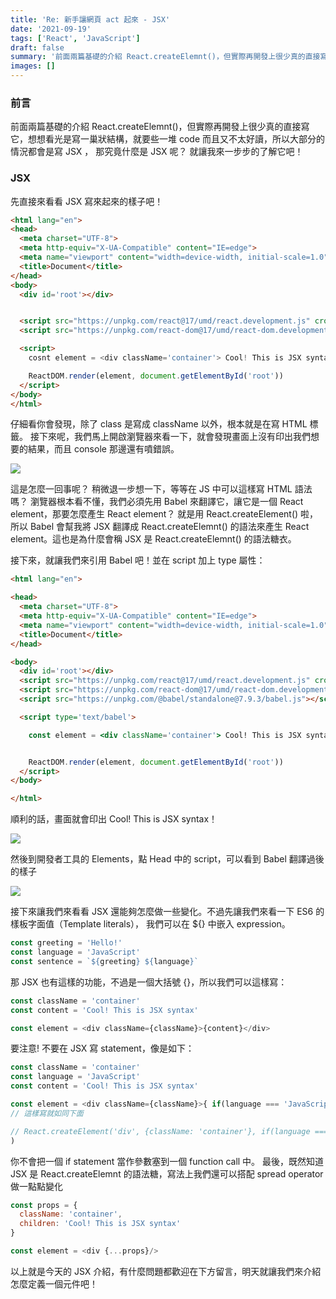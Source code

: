 ```yaml
---
title: 'Re: 新手讓網頁 act 起來 - JSX'
date: '2021-09-19'
tags: ['React', 'JavaScript']
draft: false
summary: '前面兩篇基礎的介紹 React.createElemnt()，但實際再開發上很少真的直接寫它，想想看光是寫一巢狀結構，就要些一堆 code 而且又不太好讀，所以大部分的情況都會是寫 JSX ， 那究竟什麼是 JSX 呢？ 就讓我來一步步的了解它吧！'
images: []
---
```

### 前言

前面兩篇基礎的介紹 React.createElemnt()，但實際再開發上很少真的直接寫它，想想看光是寫一巢狀結構，就要些一堆 code 而且又不太好讀，所以大部分的情況都會是寫 JSX ， 那究竟什麼是 JSX 呢？ 就讓我來一步步的了解它吧！

### JSX

先直接來看看 JSX 寫來起來的樣子吧！
```html
<html lang="en">
<head>
  <meta charset="UTF-8">
  <meta http-equiv="X-UA-Compatible" content="IE=edge">
  <meta name="viewport" content="width=device-width, initial-scale=1.0">
  <title>Document</title>
</head>
<body>
  <div id='root'></div>


  <script src="https://unpkg.com/react@17/umd/react.development.js" crossorigin></script>
  <script src="https://unpkg.com/react-dom@17/umd/react-dom.development.js" crossorigin></script>

  <script>
    cosnt element = <div className='container'> Cool! This is JSX syntax </div>

    ReactDOM.render(element, document.getElementById('root'))
  </script>
</body>
</html>
```
仔細看你會發現，除了 class 是寫成 className 以外，根本就是在寫 HTML 標籤。
接下來呢，我們馬上開啟瀏覽器來看一下，就會發現畫面上沒有印出我們想要的結果，而且 console 那邊還有噴錯誤。

![](https://i.imgur.com/KhzWJl9.png)

這是怎麼一回事呢？ 稍微退一步想一下，等等在 JS 中可以這樣寫 HTML 語法嗎？ 瀏覽器根本看不懂，我們必須先用 Babel 來翻譯它，讓它是一個 React element，那要怎麼產生 React element？ 就是用 React.createElement() 啦，所以 Babel 會幫我將 JSX 翻譯成 React.createElemnt() 的語法來產生 React element。這也是為什麼會稱 JSX 是 React.createElemnt() 的語法糖衣。

接下來，就讓我們來引用 Babel 吧！並在 script 加上 type 屬性：

```html
<html lang="en">

<head>
  <meta charset="UTF-8">
  <meta http-equiv="X-UA-Compatible" content="IE=edge">
  <meta name="viewport" content="width=device-width, initial-scale=1.0">
  <title>Document</title>
</head>

<body>
  <div id='root'></div>
  <script src="https://unpkg.com/react@17/umd/react.development.js" crossorigin></script>
  <script src="https://unpkg.com/react-dom@17/umd/react-dom.development.js" crossorigin></script>
  <script src="https://unpkg.com/@babel/standalone@7.9.3/babel.js"></script>

  <script type='text/babel'>

    const element = <div className='container'> Cool! This is JSX syntax </div>


    ReactDOM.render(element, document.getElementById('root'))
  </script>
</body>

</html>
```
順利的話，畫面就會印出 Cool! This is JSX syntax！

![](https://i.imgur.com/lZ7PAJK.png)

然後到開發者工具的 Elements，點 Head 中的 script，可以看到 Babel 翻譯過後的樣子

![](https://i.imgur.com/6ZHNi2o.png)


接下來讓我們來看看 JSX 還能夠怎麼做一些變化。不過先讓我們來看一下 ES6 的樣板字面值（Template literals）， 我們可以在 ${} 中嵌入 expression。
```javascript
const greeting = 'Hello!'
const language = 'JavaScript'
const sentence = `${greeting} ${language}`
```
那 JSX 也有這樣的功能，不過是一個大括號 {}，所以我們可以這樣寫：
```javascript
const className = 'container'
const content = 'Cool! This is JSX syntax'

const element = <div className={className}>{content}</div>

```
要注意! 不要在 JSX 寫 statement，像是如下：

```javascript
const className = 'container'
const language = 'JavaScript'
const content = 'Cool! This is JSX syntax'

const element = <div className={className}>{ if(language === 'JavaScript'){ return content } }</div>
// 這樣寫就如同下面

// React.createElement('div', {className: 'container'}, if(language === 'JavaScript'){ return content } }</div>
)
```
你不會把一個 if statement 當作參數塞到一個 function call 中。
最後，既然知道 JSX 是 React.createElemnt 的語法糖，寫法上我們還可以搭配 spread operator 做一點點變化

```javascript
const props = {
  className: 'container',
  children: 'Cool! This is JSX syntax'
}

const element = <div {...props}/>
```

以上就是今天的 JSX 介紹，有什麼問題都歡迎在下方留言，明天就讓我們來介紹怎麼定義一個元件吧！
